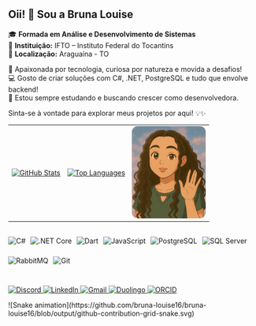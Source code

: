 ## Oii! 👋 Sou a Bruna Louise  

🎓 **Formada em Análise e Desenvolvimento de Sistemas**  
🏫 **Instituição:** IFTO – Instituto Federal do Tocantins  
📍 **Localização:** Araguaína - TO  

💜 Apaixonada por tecnologia, curiosa por natureza e movida a desafios!  
💻 Gosto de criar soluções com C#, .NET, PostgreSQL e tudo que envolve backend!  
🚀 Estou sempre estudando e buscando crescer como desenvolvedora.

Sinta-se à vontade para explorar meus projetos por aqui! 💡✨

<table align="center" border="0" style="border-collapse: collapse; border-spacing: 0;">
  <tr>
    <td style="border-width: 0;">
      <a href="https://github.com/bruna-louise16" target="_blank">
        <picture>
          <source 
            srcset="https://github-readme-stats.vercel.app/api?username=bruna-louise16&show_icons=true&title_color=9f4fc7&icon_color=b84de3&text_color=cfc9d3&bg_color=0d1117" 
            media="(prefers-color-scheme: dark)" 
          />
          <source 
            srcset="https://github-readme-stats.vercel.app/api?username=bruna-louise16&show_icons=true&title_color=7d1fa0&icon_color=9c27b0&text_color=333333&bg_color=ffffff" 
            media="(prefers-color-scheme: light), (prefers-color-scheme: no-preference)" 
          />
          <img 
            src="https://github-readme-stats.vercel.app/api?username=bruna-louise16&show_icons=true" 
            alt="GitHub Stats"
          />
        </picture>
      </a>
    </td>
    <td style="border-width: 0;">
      <a href="https://github.com/brunalouise?tab=repositories" target="_blank">
        <picture>
          <source 
            srcset="https://github-readme-stats.vercel.app/api/top-langs/?username=bruna-louise16&layout=compact&title_color=9f4fc7&icon_color=b84de3&text_color=cfc9d3&bg_color=0d1117" 
            media="(prefers-color-scheme: dark)" 
          />
          <source 
            srcset="https://github-readme-stats.vercel.app/api/top-langs/?username=bruna-louise16&layout=compact&title_color=7d1fa0&icon_color=9c27b0&text_color=333333&bg_color=ffffff" 
            media="(prefers-color-scheme: light), (prefers-color-scheme: no-preference)" 
          />
          <img 
            src="https://github-readme-stats.vercel.app/api/top-langs/?username=bruna-louise16&layout=compact" 
            alt="Top Languages"
          />
        </picture>
      </a>
    </td>
    <td align="center" valign="bottom" style="border-width: 0;">
      <img 
        src="https://raw.githubusercontent.com/bruna-louise16/bruna-louise16/main/assets/perfil_animando.gif" 
        alt="Perfil animado da Bruna Louise" 
        width="150"
        style="border-radius: 12px;"
      />
    </td>
  </tr>
</table>

##

<div style="display: flex; flex-wrap: wrap; gap: 10px;">
  <img src="https://cdn.jsdelivr.net/gh/devicons/devicon/icons/csharp/csharp-plain.svg" height="30" alt="C#" />
  <img src="https://cdn.jsdelivr.net/gh/devicons/devicon/icons/dotnetcore/dotnetcore-original.svg" height="30" alt=".NET Core" />
  <img src="https://cdn.jsdelivr.net/gh/devicons/devicon/icons/dart/dart-plain.svg" height="30" alt="Dart" />
  <img src="https://cdn.jsdelivr.net/gh/devicons/devicon/icons/javascript/javascript-plain.svg" height="30" alt="JavaScript" />
  <img src="https://cdn.jsdelivr.net/gh/devicons/devicon/icons/postgresql/postgresql-plain.svg" height="30" alt="PostgreSQL" />
  <img src="https://cdn.jsdelivr.net/gh/devicons/devicon/icons/microsoftsqlserver/microsoftsqlserver-plain.svg" height="30" alt="SQL Server" />
  <img src="https://cdn.jsdelivr.net/gh/devicons/devicon/icons/rabbitmq/rabbitmq-original.svg" height="30" alt="RabbitMQ" />
  <img src="https://cdn.jsdelivr.net/gh/devicons/devicon/icons/git/git-plain.svg" height="30" alt="Git" />
</div>

##

<p align="left">
  <a href="https://discord.com/users/brunalouise0600" target="_blank">
    <img src="https://img.shields.io/badge/Discord-%235865F2.svg?style=for-the-badge&logo=discord&logoColor=white" alt="Discord"/>
  </a>
  <a href="https://www.linkedin.com/in/brunalouise16/" target="_blank">
    <img src="https://img.shields.io/badge/LinkedIn-%230A66C2.svg?style=for-the-badge&logo=linkedin&logoColor=white" alt="LinkedIn"/>
  </a>
  <a href="mailto:brunalouise16@gmail.com" target="_blank">
    <img src="https://img.shields.io/badge/Gmail-%23EA4335.svg?style=for-the-badge&logo=gmail&logoColor=white" alt="Gmail"/>
  </a>
  <a href="https://www.duolingo.com/profile/BrunaLouise803" target="_blank">
    <img src="https://img.shields.io/badge/Duolingo-%232CA43B.svg?style=for-the-badge&logo=duolingo&logoColor=white" alt="Duolingo"/>
  </a>
  <a href="https://orcid.org/0009-0002-8889-8937" target="_blank">
    <img src="https://img.shields.io/badge/ORCID-A6CE39?style=for-the-badge&logo=ORCID&logoColor=white" alt="ORCID"/>
  </a>
</p>
![Snake animation](https://github.com/bruna-louise16/bruna-louise16/blob/output/github-contribution-grid-snake.svg)

